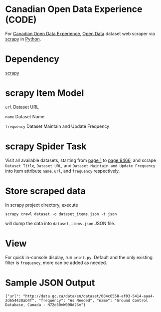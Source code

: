 Canadian Open Data Experience (CODE)
====

For [Canadian Open Data Experience][1], [Open Data][2] dataset web scraper via [scrapy][3] in [Python][4].

Dependency
====
[scrapy][3]

scrapy Item Model
====
`url` Dataset URL

`name` Dataset Name

`frequency` Dataset Maintain and Update Frequency

scrapy Spider Task
====
Visit all available datasets, starting from [page 1][5] to [page 9466][6], and scrape `Dataset Title`, `Dataset URL`, and `Dataset Maintain and Update Frequency` into Item attribute `name`, `url`, and `frequency` respectively. 

Store scraped data
====
In scrapy project directory, execute

`scrapy crawl dataset -o dataset_items.json -t json`

will dump the data into `dataset_items.json` JSON file.

View
====
For quick in-console display, run `print.py`. Default and the only existing filter is `frequency`, more can be added as needed.

Sample JSON Output
====
`{"url": "http://data.gc.ca/data/en/dataset/004c6558-af03-5414-aaa4-2d654428ab4f", "frequency": "As Needed", "name": "Ground Control Database, Canada - N72d50mW098d23m"}`

[1]: https://canadianopendataexperience.com/ "Canadian Open Data Experience"
[2]: http://data.gc.ca/eng/showcase "Canada Open Data"
[3]: http://scrapy.org/ "scrapy"
[4]: http://python.org/ "Python"
[5]: http://data.gc.ca/data/en/dataset?page=1 "Dataset Page 1"
[6]: http://data.gc.ca/data/en/dataset?page=9446 "Dataset Page 9446"
